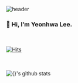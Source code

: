 ![header](https://capsule-render.vercel.app/api?type=wave&color=&height=150&section=header&text=Yeonhwa%20Lee&fontSize=50)
<!-- 대문 깃허브 https://github.com/kyechan99/capsule-render -->
<!---
yhlee0/yhlee0 is a ✨ special ✨ repository because its `README.md` (this file) appears on your GitHub profile.
You can click the Preview link to take a look at your changes.
--->
<h3> 👋 Hi, I’m Yeonhwa Lee. </h3>

<br><br>
[![Hits](https://hits.seeyoufarm.com/api/count/incr/badge.svg?url=https%3A%2F%2Fgithub.com%2Fyhlee0&count_bg=%23924AA7&title_bg=%23555555&icon=&icon_color=%23E7E7E7&title=hits&edge_flat=false)](https://hits.seeyoufarm.com)

<br><br>
![{}'s github stats](https://github-readme-stats.vercel.app/api?username=yhlee0&show_icons=true&&theme=dracula&count_private=true)



<!--
- 👋 Hi, I’m Yeonhwa Lee
- 👀 I’m interested in ...
- 🌱 I’m currently learning ...
- 💞️ I’m looking to collaborate on ...
- 📫 How to reach me ...
-->
